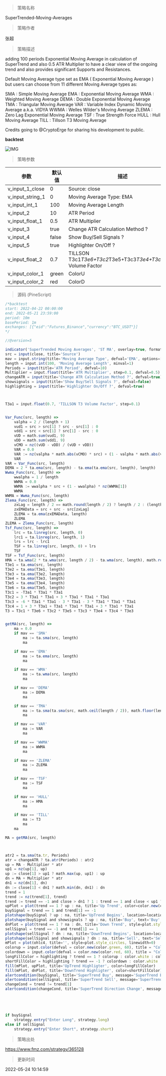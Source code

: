 
> 策略名称

SuperTrended-Moving-Averages

> 策略作者

张超

> 策略描述

adding 100 periods Exponential Moving Average in calculation of SuperTrend and also 0.5 ATR Multiplier to have a clear view of the ongoing trend and also provides significant Supports and Resistances.

Default Moving Average type set as EMA ( Exponential Moving Average ) but users can choose from 11 different Moving Average types as:

SMA : Simple Moving Average
EMA : Exponential Moving Average
WMA : Weighted Moving Average
DEMA : Double Exponential Moving Average
TMA : Triangular Moving Average
VAR : Variable Index Dynamic Moving Average a.k.a. VIDYA
WWMA : Welles Wilder's Moving Average
ZLEMA : Zero Lag Exponential Moving Average
TSF : True Strength Force
HULL : Hull Moving Average
TILL : Tillson T3 Moving Average

Credits going to @CryptoErge for sharing his development to public.


**backtest**


 ![IMG](https://www.fmz.com/upload/asset/672130dd0d453ab31e.png) 

> 策略参数



|参数|默认值|描述|
|----|----|----|
|v_input_1_close|0|Source: close|high|low|open|hl2|hlc3|hlcc4|ohlc4|
|v_input_string_1|0|Moving Average Type: EMA|SMA|WMA|DEMA|TMA|VAR|WWMA|ZLEMA|TSF|HULL|TILL|
|v_input_int_1|100|Moving Average Length|
|v_input_2|10|ATR Period|
|v_input_float_1|0.5|ATR Multiplier|
|v_input_3|true|Change ATR Calculation Method ?|
|v_input_4|false|Show Buy/Sell Signals ?|
|v_input_5|true|Highlighter On/Off ?|
|v_input_float_2|0.7|TILLSON T3c1*T3e6+T3c2*T3e5+T3c3*T3e4+T3c4*T3e3 Volume Factor|
|v_input_color_1|green|ColorU|
|v_input_color_2|red|ColorD|


> 源码 (PineScript)

``` javascript
/*backtest
start: 2022-04-22 00:00:00
end: 2022-05-21 23:59:00
period: 10m
basePeriod: 1m
exchanges: [{"eid":"Futures_Binance","currency":"BTC_USDT"}]
*/

//@version=5

indicator('SuperTrended Moving Averages', 'ST MA', overlay=true, format=format.price, precision=2, timeframe='', timeframe_gaps=false)
src = input(close, title='Source')
mav = input.string(title='Moving Average Type', defval='EMA', options=['SMA', 'EMA', 'WMA', 'DEMA', 'TMA', 'VAR', 'WWMA', 'ZLEMA', 'TSF', 'HULL', 'TILL'])
length = input.int(100, 'Moving Average Length', minval=1)
Periods = input(title='ATR Period', defval=10)
Multiplier = input.float(title='ATR Multiplier', step=0.1, defval=0.5)
changeATR = input(title='Change ATR Calculation Method ?', defval=true)
showsignals = input(title='Show Buy/Sell Signals ?', defval=false)
highlighting = input(title='Highlighter On/Off ?', defval=true)



T3a1 = input.float(0.7, 'TILLSON T3 Volume Factor', step=0.1)


Var_Func(src, length) =>
    valpha = 2 / (length + 1)
    vud1 = src > src[1] ? src - src[1] : 0
    vdd1 = src < src[1] ? src[1] - src : 0
    vUD = math.sum(vud1, 9)
    vDD = math.sum(vdd1, 9)
    vCMO = nz((vUD - vDD) / (vUD + vDD))
    VAR = 0.0
    VAR := nz(valpha * math.abs(vCMO) * src) + (1 - valpha * math.abs(vCMO)) * nz(VAR[1])
    VAR
VAR = Var_Func(src, length)
DEMA = 2 * ta.ema(src, length) - ta.ema(ta.ema(src, length), length)
Wwma_Func(src, length) =>
    wwalpha = 1 / length
    WWMA = 0.0
    WWMA := wwalpha * src + (1 - wwalpha) * nz(WWMA[1])
    WWMA
WWMA = Wwma_Func(src, length)
Zlema_Func(src, length) =>
    zxLag = length / 2 == math.round(length / 2) ? length / 2 : (length - 1) / 2
    zxEMAData = src + src - src[zxLag]
    ZLEMA = ta.ema(zxEMAData, length)
    ZLEMA
ZLEMA = Zlema_Func(src, length)
Tsf_Func(src, length) =>
    lrc = ta.linreg(src, length, 0)
    lrc1 = ta.linreg(src, length, 1)
    lrs = lrc - lrc1
    TSF = ta.linreg(src, length, 0) + lrs
    TSF
TSF = Tsf_Func(src, length)
HMA = ta.wma(2 * ta.wma(src, length / 2) - ta.wma(src, length), math.round(math.sqrt(length)))
T3e1 = ta.ema(src, length)
T3e2 = ta.ema(T3e1, length)
T3e3 = ta.ema(T3e2, length)
T3e4 = ta.ema(T3e3, length)
T3e5 = ta.ema(T3e4, length)
T3e6 = ta.ema(T3e5, length)
T3c1 = -T3a1 * T3a1 * T3a1
T3c2 = 3 * T3a1 * T3a1 + 3 * T3a1 * T3a1 * T3a1
T3c3 = -6 * T3a1 * T3a1 - 3 * T3a1 - 3 * T3a1 * T3a1 * T3a1
T3c4 = 1 + 3 * T3a1 + T3a1 * T3a1 * T3a1 + 3 * T3a1 * T3a1
T3 = T3c1 * T3e6 + T3c2 * T3e5 + T3c3 * T3e4 + T3c4 * T3e3


getMA(src, length) =>
    ma = 0.0
    if mav == 'SMA'
        ma := ta.sma(src, length)
        ma

    if mav == 'EMA'
        ma := ta.ema(src, length)
        ma

    if mav == 'WMA'
        ma := ta.wma(src, length)
        ma

    if mav == 'DEMA'
        ma := DEMA
        ma

    if mav == 'TMA'
        ma := ta.sma(ta.sma(src, math.ceil(length / 2)), math.floor(length / 2) + 1)
        ma

    if mav == 'VAR'
        ma := VAR
        ma

    if mav == 'WWMA'
        ma := WWMA
        ma

    if mav == 'ZLEMA'
        ma := ZLEMA
        ma

    if mav == 'TSF'
        ma := TSF
        ma

    if mav == 'HULL'
        ma := HMA
        ma

    if mav == 'TILL'
        ma := T3
        ma
    ma

MA = getMA(src, length)



atr2 = ta.sma(ta.tr, Periods)
atr = changeATR ? ta.atr(Periods) : atr2
up = MA - Multiplier * atr
up1 = nz(up[1], up)
up := close[1] > up1 ? math.max(up, up1) : up
dn = MA + Multiplier * atr
dn1 = nz(dn[1], dn)
dn := close[1] < dn1 ? math.min(dn, dn1) : dn
trend = 1
trend := nz(trend[1], trend)
trend := trend == -1 and close > dn1 ? 1 : trend == 1 and close < up1 ? -1 : trend
upPlot = plot(trend == 1 ? up : na, title='Up Trend', color=color.new(color.green, 100), linewidth=0, style=plot.style_linebr)
buySignal = trend == 1 and trend[1] == -1
plotshape(buySignal ? up : na, title='UpTrend Begins', location=location.absolute, style=shape.circle, size=size.tiny, color=color.new(color.green, 100))
plotshape(buySignal and showsignals ? up : na, title='Buy', text='Buy', location=location.absolute, style=shape.labelup, size=size.tiny, color=color.new(color.green, 0), textcolor=color.new(color.white, 0))
dnPlot = plot(trend == 1 ? na : dn, title='Down Trend', style=plot.style_linebr, linewidth=0, color=color.new(color.red, 100))
sellSignal = trend == -1 and trend[1] == 1
plotshape(sellSignal ? dn : na, title='DownTrend Begins', location=location.absolute, style=shape.circle, size=size.tiny, color=color.new(color.red, 100))
plotshape(sellSignal and showsignals ? dn : na, title='Sell', text='Sell', location=location.absolute, style=shape.labeldown, size=size.tiny, color=color.new(color.red, 0), textcolor=color.new(color.white, 0))
mPlot = plot(ohlc4, title='', style=plot.style_circles, linewidth=0)
colorup = input.color(defval = color.new(color.green, 60), title = "ColorU", inline = 'color')
colordown = input.color(defval = color.new(color.red, 60), title = "ColorD", inline = 'color')
longFillColor = highlighting ? trend == 1 ? colorup : color.white : color.new(color.white, 100)
shortFillColor = highlighting ? trend == -1 ? colordown : color.white : color.new(color.white, 100)
fill(mPlot, upPlot, title='UpTrend Highligter', color=longFillColor)
fill(mPlot, dnPlot, title='DownTrend Highligter', color=shortFillColor)
alertcondition(buySignal, title='SuperTrend Buy', message='SuperTrend Buy!')
alertcondition(sellSignal, title='SuperTrend Sell', message='SuperTrend Sell!')
changeCond = trend != trend[1]
alertcondition(changeCond, title='SuperTrend Direction Change', message='SuperTrend has changed direction!')





if buySignal
    strategy.entry("Enter Long", strategy.long)
else if sellSignal
    strategy.entry("Enter Short", strategy.short)
```

> 策略出处

https://www.fmz.com/strategy/365128

> 更新时间

2022-05-24 10:14:59
